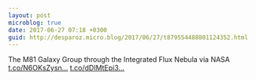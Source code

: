 ```yaml
---
layout: post
microblog: true
date: 2017-06-27 07:18 +0300
guid: http://desparoz.micro.blog/2017/06/27/t879554488801124352.html
---
```

The M81 Galaxy Group through the Integrated Flux Nebula   via NASA [t.co/N6OKsZysn...](https://t.co/N6OKsZysnF) [t.co/dDIMtEpi3...](https://t.co/dDIMtEpi3X)
